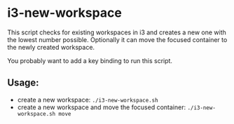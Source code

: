 # i3-new-workspace

This script checks for existing workspaces in i3 and creates a new one with the lowest number possible. Optionally it can move the focused container to the newly created workspace.

You probably want to add a key binding to run this script.

## Usage:
* create a new workspace: `./i3-new-workspace.sh`
* create a new workspace and move the focused container: `./i3-new-workspace.sh move`
